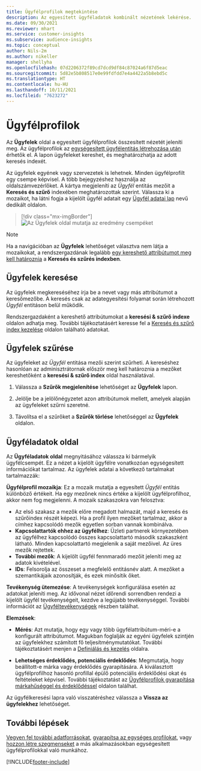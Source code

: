 ```yaml
---
title: Ügyfélprofilok megtekintése
description: Az egyesített ügyféladatok kombinált nézetének lekérése.
ms.date: 09/30/2021
ms.reviewer: mhart
ms.service: customer-insights
ms.subservice: audience-insights
ms.topic: conceptual
author: Nils-2m
ms.author: nikeller
manager: shellyha
ms.openlocfilehash: 07d2206372f89cd7dcd9df84c87024a6f87d5eac
ms.sourcegitcommit: 5d82e5b808517e0e99fdfdd7e4a4422a5b8ebd5c
ms.translationtype: HT
ms.contentlocale: hu-HU
ms.lasthandoff: 10/11/2021
ms.locfileid: "7623272"
---
```

# <a name="customer-profiles"></a>Ügyfélprofilok

Az **Ügyfelek** oldal a egyesített ügyfélprofilok összesített nézetét jeleníti meg. Az ügyfélprofilok az [egységesített ügyfélentitás létrehozása után](data-unification.md) érhetők el. A lapon ügyfeleket kereshet, és meghatározhatja az adott keresés indexét.

Az ügyfelek egyének vagy szervezetek is lehetnek. Minden ügyfélprofilt egy csempe képvisel. A több bejegyzéshez használja az oldalszámvezérlőket. A kártya megjeleníti az *Ügyfél* entitás mezőit a **Keresés és szűrő** indexében meghatározottak szerint. Válassza ki a mozaikot, ha látni fogja a kijelölt ügyfél adatait egy [Ügyfél adatai lap](customer-profiles.md#customer-details-page) nevű dedikált oldalon.

> [!div class="mx-imgBorder"] 
> ![Az Ügyfelek oldal mutatja az eredmény csempéket](media/customers-page-result-tiles-B2C.png "Az Ügyfelek oldal mutatja az eredmény csempéket")

> [!NOTE]
> Ha a navigációban az **Ügyfelek** lehetőséget választva nem látja a mozaikokat, a rendszergazdának legalább [egy kereshető attribútumot meg kell határoznia](search-filter-index.md) a **Keresés és szűrés indexben**.

## <a name="search-for-customers"></a>Ügyfelek keresése

Az ügyfelek megkereséséhez írja be a nevet vagy más attribútumot a keresőmezőbe. A keresés csak az adategyesítési folyamat során létrehozott _Ügyfél_ entitáson belül működik.

Rendszergazdaként a kereshető attribútumokat a **keresési & szűrő indexe** oldalon adhatja meg. További tájékoztatásért keresse fel a [Keresés és szűrő index kezelése](search-filter-index.md) oldalon található adatokat.

## <a name="filter-customers"></a>Ügyfelek szűrése

Az ügyfeleket az _Ügyfél_ entitása mezői szerint szűrheti. A kereséshez hasonlóan az adminisztrátornak először meg kell határoznia a mezőket kereshetőként a **keresési & szűrő index** oldal használatával.

1. Válassza a **Szűrők megjelenítése** lehetőséget az **Ügyfelek** lapon.

1. Jelölje be a jelölőnégyzetet azon attribútumok mellett, amelyek alapján az ügyfeleket szűrni szeretné.

1. Távolítsa el a szűrőket a **Szűrők törlése** lehetőséggel az **Ügyfelek** oldalon.

## <a name="customer-details-page"></a>Ügyféladatok oldal

Az **Ügyféladatok oldal** megnyitásához válassza ki bármelyik ügyfélcsempét. Ez a nézet a kijelölt ügyfélre vonatkozóan egységesített információkat tartalmaz. Az ügyfelek adatai a következő tartalmakat tartalmazzák:

**Ügyfélprofil mozaikja**: Ez a mozaik mutatja a egyesített _Ügyfél_ entitás különböző értékeit. Ha egy mezőnek nincs értéke a kijelölt ügyfélprofilhoz, akkor nem fog megjelenni. A mozaik szakaszokra van felosztva:  
  - Az első szakasz a mezők előre megadott halmazát, majd a keresés és szűrőindex részét képezi. Ha a profil ilyen mezőket tartalmaz, akkor a címhez kapcsolódó mezők egyetlen sorban vannak kombinálva. 
  - **Kapcsolattartók ehhez az ügyfélhez**: Üzleti partnerek környezetében az ügyfélhez kapcsolódó összes kapcsolattartó második szakaszként látható. Minden kapcsolattartó megjelenik a saját mezőivel. Az üres mezők rejtettek.
  - **További mezők**: A kijelölt ügyfél fennmaradó mezőit jeleníti meg az adatok kivételével. 
  - **IDs**: Felsorolja az összeset a megfelelő entitásnév alatt. A mezőket a szemantikájaik azonosítják, és ezek minősítik őket.

**Tevékenység ütemezése**: A tevékenységek konfigurálása esetén az adatokat jeleníti meg. Az idővonal nézet időrendi sorrendben rendezi a kijelölt ügyfél tevékenységeit, kezdve a legújabb tevékenységgel. További információt az [Ügyféltevékenységek](activities.md) részben találhat.

**Elemzések**:  
  - **Mérés**: Azt mutatja, hogy egy vagy több ügyfélattribútum-méri-e a konfigurált attribútumot. Magukban foglalják az egyéni ügyfelek szintjén az ügyfelekhez számított fő teljesítménymutatókat. További tájékoztatásért menjen a [Definiálás és kezelés](measures.md) oldalra.

  - **Lehetséges érdeklődés, potenciális érdeklődés**: Megmutatja, hogy beállított-e márka vagy érdeklődés gyarapítására. A kiválasztott ügyfélprofilhoz hasonló profillal épülő potenciális érdeklődési okat és feltételeket képvisel. További tájékoztatást az [Ügyfélprofilok gyarapítása márkahűséggel és érdeklődéssel](enrichment-microsoft.md) oldalon találhat.

Az ügyfélkeresési lapra való visszatéréshez válassza a **Vissza az ügyfelekhez** lehetőséget.

## <a name="next-steps"></a>További lépések

[Vegyen fel további adatforrásokat](data-sources.md), [gyarapítsa az egységes profilokat](enrichment-hub.md), vagy [hozzon létre szegmenseket](segments.md) a más alkalmazásokban egységesített ügyfélprofilokkal való munkához.


[!INCLUDE[footer-include](../includes/footer-banner.md)]
